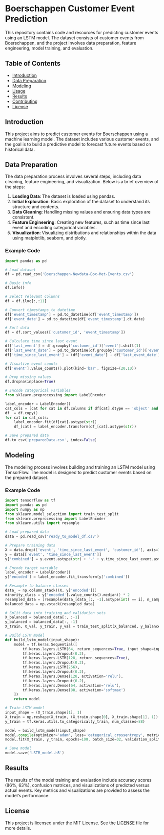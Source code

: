 # Boerschappen Customer Event Prediction

This repository contains code and resources for predicting customer events using an LSTM model. The dataset consists of customer events from Boerschappen, and the project involves data preparation, feature engineering, model training, and evaluation.

## Table of Contents

- [Introduction](#introduction)
- [Data Preparation](#data-preparation)
- [Modeling](#modeling)
- [Usage](#usage)
- [Results](#results)
- [Contributing](#contributing)
- [License](#license)

## Introduction

This project aims to predict customer events for Boerschappen using a machine learning model. The dataset includes various customer events, and the goal is to build a predictive model to forecast future events based on historical data.

## Data Preparation

The data preparation process involves several steps, including data cleaning, feature engineering, and visualization. Below is a brief overview of the steps:

1. **Loading Data**: The dataset is loaded using pandas.
2. **Initial Exploration**: Basic exploration of the dataset to understand its structure and contents.
3. **Data Cleaning**: Handling missing values and ensuring data types are consistent.
4. **Feature Engineering**: Creating new features, such as time since last event and encoding categorical variables.
5. **Visualization**: Visualizing distributions and relationships within the data using matplotlib, seaborn, and plotly.

### Example Code

```python
import pandas as pd

# Load dataset
df = pd.read_csv('Boerschappen-Newdata-Box-Met-Events.csv')

# Basic info
df.info()

# Select relevant columns
df = df.iloc[:,:11]

# Convert timestamps to datetime
df['event_timestamp'] = pd.to_datetime(df['event_timestamp'])
df['event_date'] = pd.to_datetime(df['event_timestamp'].dt.date)

# Sort data
df = df.sort_values(['customer_id', 'event_timestamp'])

# Calculate time since last event
df['last_event'] = df.groupby('customer_id')['event'].shift(1)
df['last_event_date'] = pd.to_datetime(df.groupby('customer_id')['event_date'].shift(1))
df['time_since_last_event'] = (df['event_date'] - df['last_event_date']).dt.days

# Visualize event counts
df['event'].value_counts().plot(kind='bar', figsize=(20,10))

# Drop missing values
df.dropna(inplace=True)

# Encode categorical variables
from sklearn.preprocessing import LabelEncoder

label_encoder = LabelEncoder()
cat_cols = [cat for cat in df.columns if df[cat].dtype == 'object' and cat != 'customer_id']
df_ = df.copy()
for cat in cat_cols:
    label_encoder.fit(df[cat].astype(str))
    df_[cat] = label_encoder.transform(df_[cat].astype(str))

# Save prepared data
df.to_csv('preparedData.csv', index=False)
```

## Modeling

The modeling process involves building and training an LSTM model using TensorFlow. The model is designed to predict customer events based on the prepared dataset.

### Example Code

```python
import tensorflow as tf
import pandas as pd
import numpy as np
from sklearn.model_selection import train_test_split
from sklearn.preprocessing import LabelEncoder
from sklearn.utils import resample

# Load prepared data
data = pd.read_csv('ready_to_model_df.csv')

# Prepare training data
X = data.drop(['event', 'time_since_last_event', 'customer_id'], axis=1)
y = data[['event', 'time_since_last_event']]
y['combined'] = y.event.astype(str) + '-' + y.time_since_last_event.astype(str)

# Encode target variable
label_encoder = LabelEncoder()
y['encoded'] = label_encoder.fit_transform(y['combined'])

# Resample to balance classes
data_ = np.column_stack((X, y['encoded']))
minority_class = y['encoded'].value_counts().median() * 2
resampled_data = [resample(data_[data_[:, -1].astype(int) == i], n_samples=int(minority_class)) for i in y.encoded.unique()]
balanced_data = np.vstack(resampled_data)

# Split data into training and validation sets
X_balanced = balanced_data[:, :-1]
y_balanced = balanced_data[:, -1]
X_train, X_val, y_train, y_val = train_test_split(X_balanced, y_balanced, test_size=0.2, random_state=42)

# Build LSTM model
def build_lstm_model(input_shape):
    model = tf.keras.Sequential([
        tf.keras.layers.LSTM(64, return_sequences=True, input_shape=input_shape),
        tf.keras.layers.Dropout(0.2),
        tf.keras.layers.LSTM(128, return_sequences=True),
        tf.keras.layers.Dropout(0.2),
        tf.keras.layers.LSTM(256),
        tf.keras.layers.Dropout(0.2),
        tf.keras.layers.Dense(128, activation='relu'),
        tf.keras.layers.Dropout(0.2),
        tf.keras.layers.Dense(64, activation='relu'),
        tf.keras.layers.Dense(88, activation='softmax')
    ])
    return model

# Train LSTM model
input_shape = (X_train.shape[1], 1)
X_train = np.reshape(X_train, (X_train.shape[0], X_train.shape[1], 1)).astype(np.float32)
y_train = tf.keras.utils.to_categorical(y_train, num_classes=88)

model = build_lstm_model(input_shape)
model.compile(optimizer='adam', loss='categorical_crossentropy', metrics=['accuracy'])
model.fit(X_train, y_train, epochs=100, batch_size=32, validation_split=0.2)

# Save model
model.save('LSTM_model.h5')
```

## Results

The results of the model training and evaluation include accuracy scores (86%, 63%), confusion matrices, and visualizations of predicted versus actual events. Key metrics and visualizations are provided to assess the model's performance.

## License

This project is licensed under the MIT License. See the [LICENSE](LICENSE) file for more details.
